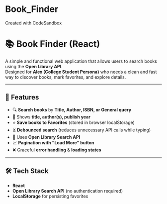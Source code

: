 # Book_Finder
Created with CodeSandbox
# 📚 Book Finder (React)

A simple and functional web application that allows users to search books using the **Open Library API**.  
Designed for **Alex (College Student Persona)** who needs a clean and fast way to discover books, mark favorites, and explore details.

---

## 🚀 Features
- 🔍 **Search books** by **Title, Author, ISBN, or General query**
- 📑 Shows **title, author(s), publish year**
- ⭐ **Save books to Favorites** (stored in browser localStorage)
- ⏳ **Debounced search** (reduces unnecessary API calls while typing)
- 📡 Uses **Open Library Search API**
- 📈 **Pagination with "Load More" button**
- ❌ Graceful **error handling** & **loading states**

---

## 🛠️ Tech Stack
- **React**
- **Open Library Search API** (no authentication required)
- **LocalStorage** for persisting favorites

